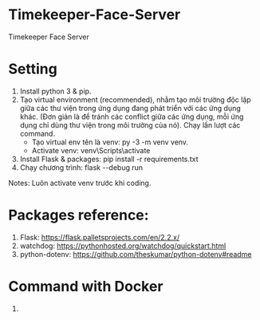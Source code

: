 # Timekeeper-Face-Server
Timekeeper Face Server

# Setting
1. Install python 3 & pip.
2. Tạo virtual environment (recommended), nhằm tạo môi trường độc lập giữa các thư viện trong ứng dụng đang phát triển với các ứng dụng khác. (Đơn giản là để tránh các conflict giữa các ứng dụng, mỗi ứng dụng chỉ dùng thư viện trong môi trường của nó). Chạy lần lượt các command.
    + Tạo virtual env tên là venv: py -3 -m venv venv.
    + Activate venv: venv\Scripts\activate
3. Install Flask & packages:  pip install -r requirements.txt
4. Chạy chương trình: flask --debug run

Notes: Luôn activate venv trước khi coding.

# Packages reference:
1. Flask: https://flask.palletsprojects.com/en/2.2.x/
2. watchdog: https://pythonhosted.org/watchdog/quickstart.html
3. python-dotenv: https://github.com/theskumar/python-dotenv#readme

# Command with Docker
1. 